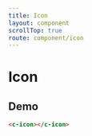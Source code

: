 ```yaml
---
title: Icon
layout: component
scrollTop: true
route: component/icon
---
```


# Icon

## Demo

```html
<c-icon></c-icon>
```
